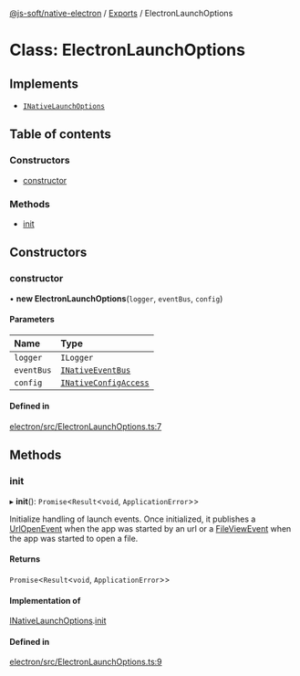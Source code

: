 [@js-soft/native-electron](../README.md) / [Exports](../modules.md) / ElectronLaunchOptions

# Class: ElectronLaunchOptions

## Implements

- [`INativeLaunchOptions`](../interfaces/INativeLaunchOptions.md)

## Table of contents

### Constructors

- [constructor](ElectronLaunchOptions.md#constructor)

### Methods

- [init](ElectronLaunchOptions.md#init)

## Constructors

### constructor

• **new ElectronLaunchOptions**(`logger`, `eventBus`, `config`)

#### Parameters

| Name | Type |
| :------ | :------ |
| `logger` | `ILogger` |
| `eventBus` | [`INativeEventBus`](../interfaces/INativeEventBus.md) |
| `config` | [`INativeConfigAccess`](../interfaces/INativeConfigAccess.md) |

#### Defined in

[electron/src/ElectronLaunchOptions.ts:7](https://github.com/js-soft/ts-native-access/blob/dceb9d6/packages/electron/src/ElectronLaunchOptions.ts#L7)

## Methods

### init

▸ **init**(): `Promise`<`Result`<`void`, `ApplicationError`\>\>

Initialize handling of launch events. Once initialized, it publishes a [UrlOpenEvent](UrlOpenEvent.md) when the app was started by an url or a [FileViewEvent](FileViewEvent.md)
when the app was started to open a file.

#### Returns

`Promise`<`Result`<`void`, `ApplicationError`\>\>

#### Implementation of

[INativeLaunchOptions](../interfaces/INativeLaunchOptions.md).[init](../interfaces/INativeLaunchOptions.md#init)

#### Defined in

[electron/src/ElectronLaunchOptions.ts:9](https://github.com/js-soft/ts-native-access/blob/dceb9d6/packages/electron/src/ElectronLaunchOptions.ts#L9)
